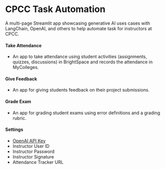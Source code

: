 # CPCC Task Automation
A multi-page Streamlit app showcasing generative AI uses cases with LangChain, OpenAI, and others to help automate task for instructors at CPCC.


#### Take Attendance
* An app to take attendance using student activities (assignments, quizzes, discussions) in BrightSpace and records the attendance in MyColleges.

#### Give Feedback
* An app for giving students feedback on their project submissions.

#### Grade Exam
* An app for grading student exams using error definitions and a grading rubric.


#### Settings
* [OpenAI API Key](https://platform.openai.com/account/api-keys) 
* Instructor User ID
* Instructor Password
* Instructor Signature
* Attendance Tracker URL